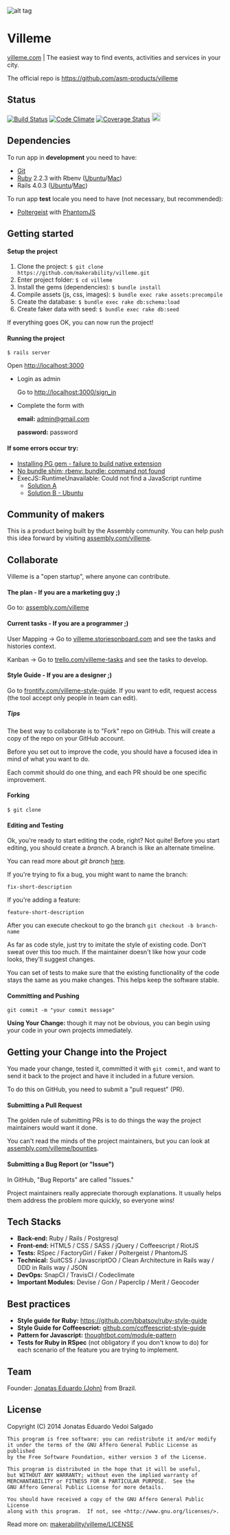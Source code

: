 ![alt tag](http://i.imgur.com/V7T6r88.jpg)

# Villeme

[villeme.com](http://www.villeme.com) | The easiest way to find events, activities and services in your city.

The official repo is https://github.com/asm-products/villeme

## Status

[![Build Status](https://snap-ci.com/jonatassalgado/villeme/branch/master/build_image)](https://snap-ci.com/jonatassalgado/villeme/branch/master) [![Code Climate](https://codeclimate.com/github/asm-products/villeme/badges/gpa.svg)](https://codeclimate.com/github/asm-products/villeme) [![Coverage Status](https://img.shields.io/coveralls/jonatassalgado/villeme.svg)](https://coveralls.io/r/jonatassalgado/villeme?branch=master) <a href="https://assembly.com/villeme/bounties?utm_campaign=assemblage&utm_source=villeme&utm_medium=repo_badge"><img src="http://badger.asm.co/villeme/badges/tasks.svg" height="20px" alt="Open Tasks" /></a>

## Dependencies

To run app in **development** you need to have:

* [Git](http://git-scm.com/)
* [Ruby](https://www.ruby-lang.org) 2.2.3 with Rbenv ([Ubuntu](http://goo.gl/GV3jz9)/[Mac](http://goo.gl/iopwFk))
* Rails 4.0.3 ([Ubuntu](http://goo.gl/85rKbk)/[Mac](http://goo.gl/Zq6Rgv))

To run app **test** locale you need to have (not necessary, but recommended):

* [Poltergeist](https://github.com/teampoltergeist/poltergeist) with [PhantomJS](http://goo.gl/3DpHeO)


## Getting started

#### Setup the project

1. Clone the project: `$ git clone https://github.com/makerability/villeme.git`
2. Enter project folder: `$ cd villeme`
3. Install the gems (dependencies): `$ bundle install`
4. Compile assets (js, css, images): `$ bundle exec rake assets:precompile`
5. Create the database: `$ bundle exec rake db:schema:load`
6. Create faker data with seed: `$ bundle exec rake db:seed`

If everything goes OK, you can now run the project!


#### Running the project

	$ rails server

Open [http://localhost:3000](http://localhost:3000)

* Login as admin

    Go to [http://localhost:3000/sign_in](http://localhost:3000/sign_in)

* Complete the form with

    **email:** admin@gmail.com

    **password:** password

#### If some errors occur try:

* [Installing PG gem - failure to build native extension](http://stackoverflow.com/questions/19262312/installing-pg-gem-failure-to-build-native-extension/19620569#19620569)
* [No bundle shim; rbenv: bundle: command not found](https://github.com/sstephenson/rbenv/issues/576#issuecomment-50113969)
* ExecJS::RuntimeUnavailable: Could not find a JavaScript runtime
	* [Solution A](http://stackoverflow.com/questions/11598655/therubyracer-install-error)
	* [Solution B - Ubuntu](http://stackoverflow.com/questions/6282307/execjs-and-could-not-find-a-javascript-runtime)



## Community of makers

This is a product being built by the Assembly community. You can help push this idea forward by visiting [assembly.com/villeme](https://assembly.com/villeme).


## Collaborate

Villeme is a "open startup", where anyone can contribute.

#### The plan - If you are a marketing guy ;)

Go to: [assembly.com/villeme](https://assembly.com/villeme)

#### Current tasks - If you are a programmer ;)

User Mapping -> Go to [villeme.storiesonboard.com](https://villeme.storiesonboard.com/m/villeme) and see the tasks and histories context.

Kanban       -> Go to [trello.com/villeme-tasks](https://trello.com/b/DNjA2KLc/villeme-tasks) and see the tasks to develop.

#### Style Guide - If you are a designer ;)

Go to [frontify.com/villeme-style-guide](https://app.frontify.com/d/sirfXbGEnYuj/villeme-style-guide). If you want to edit, request access (the tool accept only people in team can edit).

##### Tips

The best way to collaborate is to "Fork" repo on GitHub.
This will create a copy of the repo on your GitHub account.

Before you set out to improve the code, you should have a focused idea in mind of what you want to do.

Each commit should do one thing, and each PR should be one specific improvement.

#### Forking


	$ git clone



#### Editing and Testing


Ok, you're ready to start editing the code, right?
Not quite!
Before you start editing, you should create a *branch*.
A branch is like an alternate timeline.

You can read more about *git branch* [here](http://git-scm.com/book/en/v2/Git-Branching-Branches-in-a-Nutshell).

If you're trying to fix a bug, you might want to name the branch:

    fix-short-description

If you're adding a feature:

    feature-short-description

After you can execute checkout to go the branch
`git checkout -b branch-name`


As far as code style, just try to imitate the style of existing code.
Don't sweat over this too much.
If the maintainer doesn't like how your code looks, they'll suggest changes.

You can set of tests to make sure that the existing functionality of the code stays the same as you make changes.
This helps keep the software stable.


#### Committing and Pushing

`git commit -m "your commit message"`

**Using Your Change:** though it may not be obvious, you can begin using your code in your own projects immediately.


## Getting your Change into the Project

You made your change, tested it, committed it with `git commit`, and want to send it back to the project and have it included in a future version.

To do this on GitHub, you need to submit a "pull request" (PR).


#### Submitting a Pull Request

The golden rule of submitting PRs is to do things the way the project maintainers would want it done.

You can't read the minds of the project maintainers, but you can look at [assembly.com/villeme/bounties](https://assembly.com/villeme/bounties).


#### Submitting a Bug Report (or "Issue")

In GitHub, "Bug Reports" are called "Issues."

Project maintainers really appreciate thorough explanations.
It usually helps them address the problem more quickly, so everyone wins!


## Tech Stacks

* **Back-end:** Ruby / Rails / Postgresql
* **Front-end:** HTML5 / CSS / SASS / jQuery / Coffeescript / RiotJS
* **Tests:** RSpec / FactoryGirl / Faker / Poltergeist / PhantomJS
* **Technical:** SuitCSS / JavascriptOO / Clean Architecture in Rails way / DDD in Rails way / JSON
* **DevOps:** SnapCI / TravisCI / Codeclimate
* **Important Modules:** Devise / Gon / Paperclip / Merit / Geocoder



## Best practices

* **Style guide for Ruby:** https://github.com/bbatsov/ruby-style-guide
* **Style Guide for Coffeescriot:** [github.com/coffeescript-style-guide](https://github.com/polarmobile/coffeescript-style-guide)
* **Pattern for Javascript:** [thoughtbot.com/module-pattern](http://robots.thoughtbot.com/module-pattern-in-javascript-and-coffeescript)
* **Tests for Ruby in RSpec** (not obligatory if you don't know to do) for each scenario of the feature you are trying to implement.




## Team

Founder: [Jonatas Eduardo (John)](https://www.facebook.com/jonataseduardo/) from Brazil.


## License

Copyright (C) 2014  Jonatas Eduardo Vedoi Salgado

    This program is free software: you can redistribute it and/or modify
    it under the terms of the GNU Affero General Public License as published
    by the Free Software Foundation, either version 3 of the License.

    This program is distributed in the hope that it will be useful,
    but WITHOUT ANY WARRANTY; without even the implied warranty of
    MERCHANTABILITY or FITNESS FOR A PARTICULAR PURPOSE.  See the
    GNU Affero General Public License for more details.

    You should have received a copy of the GNU Affero General Public License
    along with this program.  If not, see <http://www.gnu.org/licenses/>.

Read more on: [makerability/villeme/LICENSE](https://github.com/makerability/villeme/blob/master/LICENSE)
